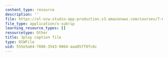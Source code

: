 ```yaml
---
content_type: resource
description: ''
file: https://ol-ocw-studio-app-production.s3.amazonaws.com/courses/7-01sc-fundamentals-of-biology-fall-2011/555e5a64760635439864aaa05ff0fc6c_CdAgzk5tQhs.srt
file_type: application/x-subrip
learning_resource_types: []
resourcetype: Other
title: 3play caption file
type: OCWFile
uid: 555e5a64-7606-3543-9864-aaa05ff0fc6c
---
```

